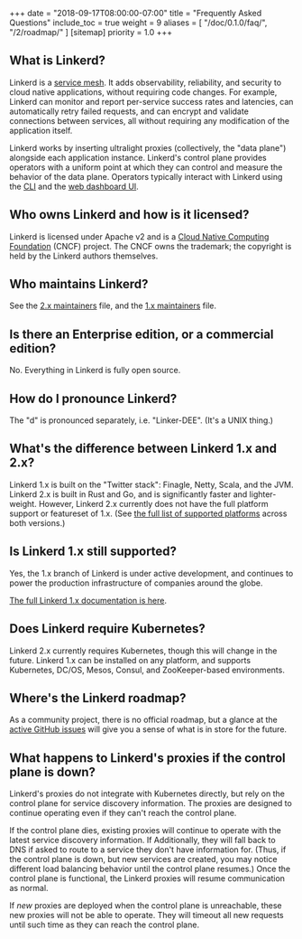 +++
date = "2018-09-17T08:00:00-07:00"
title = "Frequently Asked Questions"
include_toc = true
weight = 9
aliases = [
  "/doc/0.1.0/faq/",
  "/2/roadmap/"
]
[sitemap]
  priority = 1.0
+++

<!-- markdownlint-disable MD026 -->

## What is Linkerd?

Linkerd is a [service
mesh](https://blog.buoyant.io/2017/04/25/whats-a-service-mesh-and-why-do-i-need-one/).
It adds observability, reliability, and security to cloud native applications,
without requiring code changes. For example, Linkerd can monitor and report
per-service success rates and latencies, can automatically retry failed
requests, and can encrypt and validate connections between services, all
without requiring any modification of the application itself.

Linkerd works by inserting ultralight proxies (collectively, the "data plane")
alongside each application instance. Linkerd's control plane provides operators
with a uniform point at which they can control and measure the behavior of the
data plane. Operators typically interact with Linkerd using the [CLI](/2/cli/)
and the [web dashboard UI](/2/getting-started/#step-4-explore-linkerd).

## Who owns Linkerd and how is it licensed?

Linkerd is licensed under Apache v2 and is a [Cloud Native Computing
Foundation](https://cncf.io) (CNCF) project. The CNCF owns the trademark; the
copyright is held by the Linkerd authors themselves.

## Who maintains Linkerd?

See the [2.x
maintainers](https://github.com/linkerd/linkerd2/blob/master/MAINTAINERS.md)
file, and the [1.x
maintainers](https://github.com/linkerd/linkerd/blob/master/MAINTAINERS.md)
file.

## Is there an Enterprise edition, or a commercial edition?

No. Everything in Linkerd is fully open source.

## How do I pronounce Linkerd?

The "d" is pronounced separately, i.e. "Linker-DEE". (It's a UNIX thing.)

## What's the difference between Linkerd 1.x and 2.x?

Linkerd 1.x is built on the "Twitter stack": Finagle, Netty, Scala, and the
JVM. Linkerd 2.x is built in Rust and Go, and is significantly faster and
lighter-weight. However, Linkerd 2.x currently does not have the full platform
support or featureset of 1.x. (See
[the full list of supported platforms](/choose-your-platform/)
across both versions.)

## Is Linkerd 1.x still supported?

Yes, the 1.x branch of Linkerd is under active development, and continues
to power the production infrastructure of companies around the globe.

[The full Linkerd 1.x documentation is here](/1/).

## Does Linkerd require Kubernetes?

Linkerd 2.x currently requires Kubernetes, though this will change in the
future. Linkerd 1.x can be installed on any platform, and supports Kubernetes,
DC/OS, Mesos, Consul, and ZooKeeper-based environments.

## Where's the Linkerd roadmap?

As a community project, there is no official roadmap, but a glance at the
[active GitHub issues](https://github.com/linkerd/linkerd2/issues) will give
you a sense of what is in store for the future.

## What happens to Linkerd's proxies if the control plane is down?

Linkerd's proxies do not integrate with Kubernetes directly, but rely on the
control plane for service discovery information. The proxies are designed to
continue operating even if they can't reach the control plane.

If the control plane dies, existing proxies will continue to operate with the
latest service discovery information. If Additionally, they will fall back to
DNS if asked to route to a service they don't have information for. (Thus, if
the control plane is down, but new services are created, you may notice
different load balancing behavior until the control plane resumes.) Once the
control plane is functional, the Linkerd proxies will resume communication as
normal.

If *new* proxies are deployed when the control plane is unreachable, these new
proxies will not be able to operate. They will timeout all new requests until
such time as they can reach the control plane.

<!-- markdownlint-enable MD026 -->
